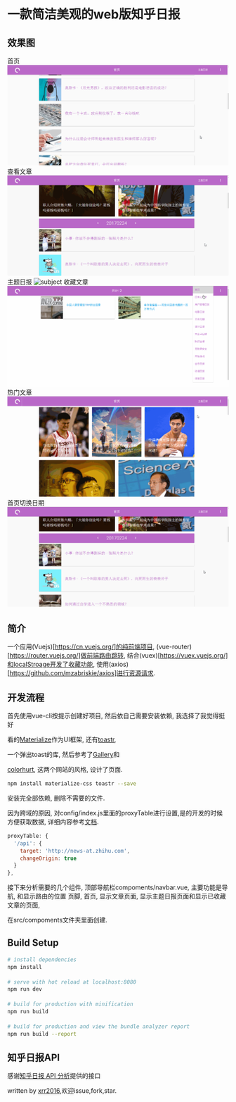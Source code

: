 # 一款简洁美观的web版知乎日报

## 效果图
首页
![index](./demo/index.gif)
查看文章
![story](./demo/story.gif)
主题日报
![subject](./demo/subject.gif)
收藏文章
![favorite](./demo/favorite.gif)
热门文章
![hot](./demo/hot.gif)
首页切换日期
![switchDate](./demo/date.gif)   

## 简介

一个应用(Vuejs)[https://cn.vuejs.org/]的纯前端项目, (vue-router)[https://router.vuejs.org/]做前端路由跳转, 结合(vuex)[https://vuex.vuejs.org/]和localStroage开发了收藏功能, 使用(axios)[https://github.com/mzabriskie/axios]进行资源请求.

## 开发流程

首先使用vue-cli按提示创建好项目, 然后依自己需要安装依赖, 我选择了我觉得挺好

看的[Materialize](http://materializecss.com/)作为UI框架, 还有[toastr](https://github.com/CodeSeven/toastr),

 一个弹出toast的库, 然后参考了[Gallery](https://themes.materializecss.com/pages/demo)和

 [colorhurt](http://colorhunt.co/), 这两个网站的风格, 设计了页面.

```bash
npm install materialize-css toastr --save
```

安装完全部依赖, 删除不需要的文件.

因为跨域的原因, 对config/index.js里面的proxyTable进行设置,是的开发的时候方便获取数据, 详细内容参考[文档](https://vuejs-templates.github.io/webpack/proxy.html).
```javascript
proxyTable: {
  '/api': {
    target: 'http://news-at.zhihu.com',
    changeOrigin: true
  }
},
```
接下来分析需要的几个组件, 顶部导航栏compoments/navbar.vue, 主要功能是导航, 和显示路由的位置
 页脚, 首页, 显示文章页面, 显示主题日报页面和显示已收藏文章的页面,

在src/compoments文件夹里面创建.


## Build Setup

``` bash
# install dependencies
npm install

# serve with hot reload at localhost:8080
npm run dev

# build for production with minification
npm run build

# build for production and view the bundle analyzer report
npm run build --report
```
## 知乎日报API

感谢[知乎日报 API 分析](https://github.com/izzyleung/ZhihuDailyPurify/wiki/%E7%9F%A5%E4%B9%8E%E6%97%A5%E6%8A%A5-API-%E5%88%86%E6%9E%90)提供的接口

written by [xrr2016](https://github.com/xrr2016),欢迎issue,fork,star.
